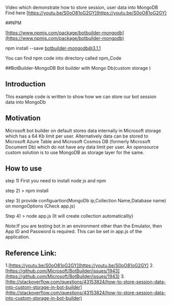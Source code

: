 Video  which demonstrate how to store session, user data into MongoDB 
Find here [https://youtu.be/S0oO81oG2GY](https://youtu.be/S0oO81oG2GY)

##NPM

[https://www.npmjs.com/package/botbuilder-mongodb](https://www.npmjs.com/package/botbuilder-mongodb)

npm install --save botbuilder-mongodb@3.1.1

You can find npm code into directory called npm_Code

##BotBuilder-MongoDB
Bot builder with Mongo Db(custom storage )

## Introduction 
This example code is written to show how we can store our bot session data into MongoDb

## Motivation
Microsoft bot builder on default stores data  internally in Microsoft storage which has a 64 Kb limit per user. Alternatively data can be stored to Microsoft Azure Table and Microsoft Cosmos DB (formerly Microsoft Document Db) which do not have any data limit per user.
An opensource custom solution is to use MongoDB as storage layer for the same.

## How to use
step 1)   First you need to install node js and npm

step 2) > npm install 

step 3) provide configuartion(MongoDb ip,Collection Name,Database name) on mongoOptions (Check app.js)

Step 4) > node app.js (It will create collection automaticallly)

Note:If you are testing bot in an environment other than the Emulator, then App ID and Password is required. This can be set in app.js of the application.


## Reference Link:
1.[https://youtu.be/S0oO81oG2GY](https://youtu.be/S0oO81oG2GY)
2. [https://github.com/Microsoft/BotBuilder/issues/1943](https://github.com/Microsoft/BotBuilder/issues/1943)
3. [http://stackoverflow.com/questions/43153824/how-to-store-session-data-into-custom-storage-in-bot-builder](http://stackoverflow.com/questions/43153824/how-to-store-session-data-into-custom-storage-in-bot-builder)

